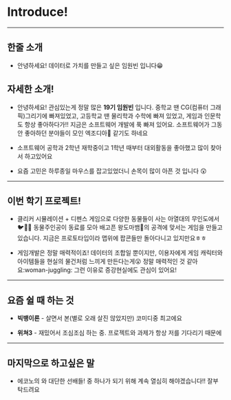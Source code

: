 # Introduce!
---
## 한줄 소개
- 안녕하세요! 데이터로 가치를 만들고 싶은 임원빈 입니다:grin: 
## 자세한 소개!
- 안녕하세요! 관심있는게 정말 많은 **19기 임원빈** 입니다. 중학교 땐 CG(컴퓨터 그래픽)그리기에 빠져있었고, 고등학교 땐 물리학과 수학에 빠져 있었고, 게임과 인문학도 항상 좋아하다가!! 지금은 소프트웨어 개발에 푹 빠져 있어요. 소프트웨어가 그동안 좋아하던 분야들이 모인 엑조디아:hatching_chick: 같기도 하네요

- 소프트웨어 공학과 2학년 재학중이고 1학년 때부터 대외활동을 좋아했고 많이 찾아서 하고있어요

- 요즘 고민은 하루종일 마우스를 잡고있었더니 손목이 많이 아픈 것 입니다 :astonished:

---
## 이번 학기 프로젝트!
- 클리커 시뮬레이션 + 디펜스 게임으로
다양한 동물들이 사는 아열대의 무인도에서:bird::rabbit::turtle:  동물주인공이 동료를 모아 배고픈 왕도마뱀:crocodile:의 공격에 맞서는 게임을 만들고 있습니다. 지금은 프로토타입이라 맵위에 팝콘들만 돌아다니고 있지만요ㅎㅎ

- 게임개발은 정말 매력적이죠! 데이터의 조합일 뿐이지만, 이용자에게 게임 캐릭터와 아이템들을 현실의 물건처럼 느끼게 만든다는게:open_mouth: 정말 매력적인 것 같아요:woman-juggling: 그런 이유로 증강현실에도 관심이 있어요!

---
## 요즘 쉴 때 하는 것
- **빅뱅이론** - 살면서 본(별로 오래 살진 않았지만) 코미디중 최고에요

- **위쳐3** - 재밌어서 조심조심 하는 중. 프로젝트와 과제가 항상 저를 기다리기 때문에

---
## 마지막으로 하고싶은 말
- 에코노의 와 대단한 선배들! 중 하나가 되기 위해 계속 열심히 해야겠습니다!! 잘부탁드려요